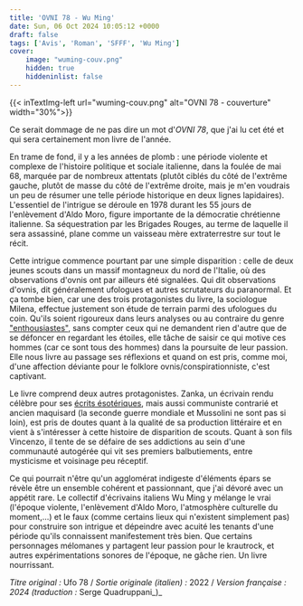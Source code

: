 ```yaml
---
title: 'OVNI 78 - Wu Ming'
date: Sun, 06 Oct 2024 10:05:12 +0000
draft: false
tags: ['Avis', 'Roman', 'SFFF', 'Wu Ming']
cover: 
    image: "wuming-couv.png"
    hidden: true
    hiddeninlist: false
---
```


{{< inTextImg-left url="wuming-couv.png" alt="OVNI 78 - couverture" width="30%">}} 

Ce serait dommage de ne pas dire un mot d'_OVNI 78_, que j'ai lu cet été et qui sera certainement mon livre de l'année.

En trame de fond, il y a les années de plomb : une période violente et complexe de l'histoire politique et sociale italienne, dans la foulée de mai 68, marquée par de nombreux attentats (plutôt ciblés du côté de l'extrême gauche, plutôt de masse du côté de l'extrême droite, mais je m'en voudrais un peu de résumer une telle période historique en deux lignes lapidaires).  L'essentiel de l'intrigue se déroule en 1978 durant les 55 jours de l'enlèvement d'Aldo Moro, figure importante de la démocratie chrétienne italienne. Sa séquestration par les Brigades Rouges, au terme de laquelle il sera assassiné, plane comme un vaisseau mère extraterrestre sur tout le récit.

Cette intrigue commence pourtant par une simple disparition : celle de deux jeunes scouts dans un massif montagneux du nord de l'Italie, où des observations d'ovnis ont par ailleurs été signalées. Qui dit observations d'ovnis, dit généralement ufologues et autres scrutateurs du paranormal. Et ça tombe bien, car une des trois protagonistes du livre, la sociologue Milena, effectue justement son étude de terrain parmi des ufologues du coin. Qu'ils soient rigoureux dans leurs analyses ou au contraire du genre ["enthousiastes"](https://i.kym-cdn.com/photosoriginal/000/183/103/alens.jpg), sans compter ceux qui ne demandent rien d'autre que de se défoncer en regardant les étoiles, elle tâche de saisir ce qui motive ces hommes (car ce sont tous des hommes) dans la poursuite de leur passion. Elle nous livre au passage ses réflexions et quand on est pris, comme moi, d'une affection déviante pour le folklore ovnis/conspirationniste, c'est captivant.

Le livre comprend deux autres protagonistes. Zanka, un écrivain rendu célèbre pour ses [écrits ésotériques](https://i.kym-cdn.com/photosoriginal/000/183/103/alens.jpg), mais aussi communiste contrarié et ancien maquisard (la seconde guerre mondiale et Mussolini ne sont pas si loin), est pris de doutes quant à la qualité de sa production littéraire et en vient à s'intéresser à cette histoire de disparition de scouts. Quant à son fils Vincenzo, il tente de se défaire de ses addictions au sein d'une communauté autogérée qui vit ses premiers balbutiements, entre mysticisme et voisinage peu réceptif.

Ce qui pourrait n'être qu'un agglomérat indigeste d'éléments épars se révèle être un ensemble cohérent et passionnant, que j'ai dévoré avec un appétit rare. Le collectif d'écrivains italiens Wu Ming y mélange le vrai (l'époque violente, l'enlèvement d'Aldo Moro, l'atmosphère culturelle du moment,...) et le faux (comme certains lieux qui n'existent simplement pas) pour construire son intrigue et dépeindre avec acuité les tenants d'une période qu'ils connaissent manifestement très bien. Que certains personnages mélomanes y partagent leur passion pour le krautrock, et autres expérimentations sonores de l'époque, ne gâche rien. Un livre nourrissant.

_Titre original :_ Ufo 78 / _Sortie originale (italien) :_ 2022 / _Version française : 2024 (traduction :_ Serge Quadruppani_)_